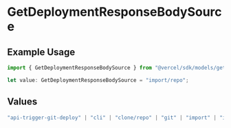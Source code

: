 # GetDeploymentResponseBodySource

## Example Usage

```typescript
import { GetDeploymentResponseBodySource } from "@vercel/sdk/models/getdeploymentop.js";

let value: GetDeploymentResponseBodySource = "import/repo";
```

## Values

```typescript
"api-trigger-git-deploy" | "cli" | "clone/repo" | "git" | "import" | "import/repo" | "redeploy" | "v0-web"
```